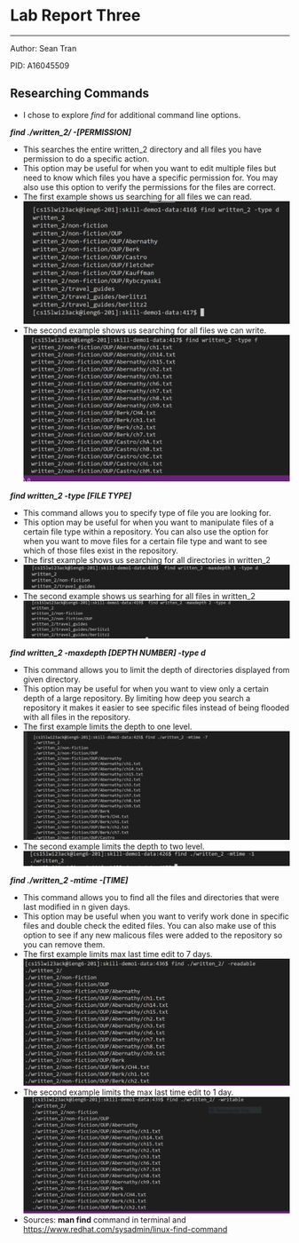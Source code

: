 # Lab Report Three 
---
Author: Sean Tran 

PID: A16045509

## Researching Commands
* I chose to explore _find_ for additional command line options.
 
 
***find ./written_2/ -[PERMISSION]***
* This searches the entire written_2 directory and all files you have permission to do a specific action.
* This option may be useful for when you want to edit multiple files but need to know which files you have a specific permission for. You may also use this option to verify the permissions for the files are correct. 
* The first example shows us searching for all files we can read.
![Image](2.13.1.PNG)
* The second example shows us searching for all files we can write. 
![Image](2.13.2.PNG)

***find written_2 -type [FILE TYPE]***
* This command allows you to specify type of file you are looking for.
* This option may be useful for when you want to manipulate files of a certain file type within a repository. You can also use the option for when you want to move files for a certain file type and want to see which of those files exist in the repository.
* The first example shows us searching for all directories in written_2
![Image](2.13.3.PNG)
* The second example shows us searhing for all files in written_2
![Image](2.13.4.PNG)

***find written_2 -maxdepth [DEPTH NUMBER] -type d***
* This command allows you to limit the depth of directories displayed from given directory.
* This option may be useful for when you want to view only a certain depth of a large repository. By limiting how deep you search a repository it makes it easier to see specific files instead of being flooded with all files in the repository.  
* The first example limits the depth to one level.
![Image](2.13.5.PNG)
* The second example limits the depth to two level.
![Image](2.13.6.PNG)

***find ./written_2 -mtime -[TIME]***
* This command allows you to find all the files and directories that were last modified in n given days.
* This option may be useful when you want to verify work done in specific files and double check the edited files. You can also make use of this option to see if any new malicous files were added to the repository so you can remove them.
* The first example limits max last time edit to 7 days.
![Image](2.13.7.PNG)
* The second example limits the max last time edit to 1 day.
![Image](2.13.8.PNG)
* Sources: **man find** command in terminal and https://www.redhat.com/sysadmin/linux-find-command
